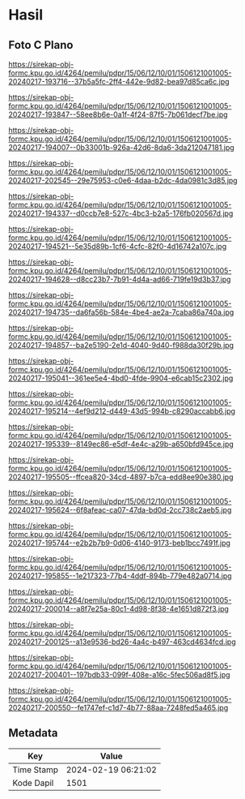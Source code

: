 # Hasil

## Foto C Plano

https://sirekap-obj-formc.kpu.go.id/4264/pemilu/pdpr/15/06/12/10/01/1506121001005-20240217-193716--37b5a5fc-2ff4-442e-9d82-bea97d85ca6c.jpg

https://sirekap-obj-formc.kpu.go.id/4264/pemilu/pdpr/15/06/12/10/01/1506121001005-20240217-193847--58ee8b6e-0a1f-4f24-87f5-7b061decf7be.jpg

https://sirekap-obj-formc.kpu.go.id/4264/pemilu/pdpr/15/06/12/10/01/1506121001005-20240217-194007--0b33001b-926a-42d6-8da6-3da212047181.jpg

https://sirekap-obj-formc.kpu.go.id/4264/pemilu/pdpr/15/06/12/10/01/1506121001005-20240217-202545--29e75953-c0e6-4daa-b2dc-4da0981c3d85.jpg

https://sirekap-obj-formc.kpu.go.id/4264/pemilu/pdpr/15/06/12/10/01/1506121001005-20240217-194337--d0ccb7e8-527c-4bc3-b2a5-176fb020567d.jpg

https://sirekap-obj-formc.kpu.go.id/4264/pemilu/pdpr/15/06/12/10/01/1506121001005-20240217-194521--5e35d89b-1cf6-4cfc-82f0-4d16742a107c.jpg

https://sirekap-obj-formc.kpu.go.id/4264/pemilu/pdpr/15/06/12/10/01/1506121001005-20240217-194628--d8cc23b7-7b91-4d4a-ad66-719fe19d3b37.jpg

https://sirekap-obj-formc.kpu.go.id/4264/pemilu/pdpr/15/06/12/10/01/1506121001005-20240217-194735--da6fa56b-584e-4be4-ae2a-7caba86a740a.jpg

https://sirekap-obj-formc.kpu.go.id/4264/pemilu/pdpr/15/06/12/10/01/1506121001005-20240217-194857--ba2e5190-2e1d-4040-9d40-f988da30f29b.jpg

https://sirekap-obj-formc.kpu.go.id/4264/pemilu/pdpr/15/06/12/10/01/1506121001005-20240217-195041--361ee5e4-4bd0-4fde-9904-e6cab15c2302.jpg

https://sirekap-obj-formc.kpu.go.id/4264/pemilu/pdpr/15/06/12/10/01/1506121001005-20240217-195214--4ef9d212-d449-43d5-994b-c8290accabb6.jpg

https://sirekap-obj-formc.kpu.go.id/4264/pemilu/pdpr/15/06/12/10/01/1506121001005-20240217-195339--8149ec86-e5df-4e4c-a29b-a650bfd945ce.jpg

https://sirekap-obj-formc.kpu.go.id/4264/pemilu/pdpr/15/06/12/10/01/1506121001005-20240217-195505--ffcea820-34cd-4897-b7ca-edd8ee90e380.jpg

https://sirekap-obj-formc.kpu.go.id/4264/pemilu/pdpr/15/06/12/10/01/1506121001005-20240217-195624--6f8afeac-ca07-47da-bd0d-2cc738c2aeb5.jpg

https://sirekap-obj-formc.kpu.go.id/4264/pemilu/pdpr/15/06/12/10/01/1506121001005-20240217-195744--e2b2b7b9-0d06-4140-9173-beb1bcc7491f.jpg

https://sirekap-obj-formc.kpu.go.id/4264/pemilu/pdpr/15/06/12/10/01/1506121001005-20240217-195855--1e217323-77b4-4ddf-894b-779e482a0714.jpg

https://sirekap-obj-formc.kpu.go.id/4264/pemilu/pdpr/15/06/12/10/01/1506121001005-20240217-200014--a8f7e25a-80c1-4d98-8f38-4e1651d872f3.jpg

https://sirekap-obj-formc.kpu.go.id/4264/pemilu/pdpr/15/06/12/10/01/1506121001005-20240217-200125--a13e9536-bd26-4a4c-b497-463cd4634fcd.jpg

https://sirekap-obj-formc.kpu.go.id/4264/pemilu/pdpr/15/06/12/10/01/1506121001005-20240217-200401--197bdb33-099f-408e-a16c-5fec506ad8f5.jpg

https://sirekap-obj-formc.kpu.go.id/4264/pemilu/pdpr/15/06/12/10/01/1506121001005-20240217-200550--fe1747ef-c1d7-4b77-88aa-7248fed5a465.jpg


## Metadata

| Key        | Value               |
| ---------- | ------------------- |
| Time Stamp | 2024-02-19 06:21:02 |
| Kode Dapil | 1501                |



